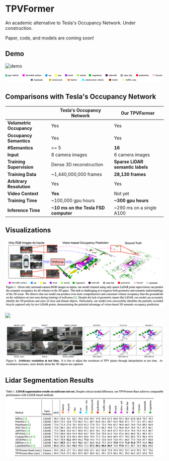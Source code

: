# TPVFormer
An academic alternative to Tesla's Occupancy Network. Under construction.

Paper, code, and models are coming soon!

## Demo

![demo](./assets/demo.gif)

![legend](./assets/legend.png)

## Comparisons with Tesla's Occupancy Network

|                          | **Tesla's Occupancy Network**        | **Our TPVFormer**                |
| ------------------------ | ------------------------------------ | -------------------------------- |
| **Volumetric Occupancy** | Yes                                  | Yes                              |
| **Occupancy Semantics**  | Yes                                  | Yes                              |
| **#Semantics**           | >= 5                                 | **16**                           |
| **Input**                | 8 camera images                      | 6 camera images                  |
| **Training Supervision** | Dense 3D reconstruction              | **Sparse LiDAR semantic labels** |
| **Training Data**        | ~1,440,000,000 frames                | **28,130 frames**                |
| **Arbitrary Resolution** | Yes                                  | Yes                              |
| **Video Context**        | **Yes**                              | Not yet                          |
| **Training Time**        | ~100,000 gpu hours                   | **~300 gpu hours**               |
| **Inference Time**       | **~10 ms on the Tesla FSD computer** | ~290 ms on a single A100         |



## Visualizations

![](./assets/vis1.png)

![](./assets/vis2.png)

![](./assets/vis3.png)

## Lidar Segmentation Results

![](./assets/results.png)
